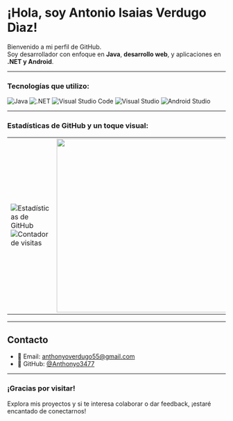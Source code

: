 # ¡Hola, soy Antonio Isaias Verdugo Dìaz!

Bienvenido a mi perfil de GitHub.  
Soy desarrollador con enfoque en **Java**, **desarrollo web**, y aplicaciones en **.NET y Android**. 

----

### Tecnologías que utilizo:
![Java](https://img.shields.io/badge/Java-%23ED8B00.svg?style=for-the-badge&logo=java&logoColor=white)
![.NET](https://img.shields.io/badge/.NET-512BD4?style=for-the-badge&logo=dotnet&logoColor=white)
![Visual Studio Code](https://img.shields.io/badge/VS%20Code-007ACC?style=for-the-badge&logo=visual-studio-code&logoColor=white)
![Visual Studio](https://img.shields.io/badge/Visual%20Studio-5C2D91?style=for-the-badge&logo=visual-studio&logoColor=white)
![Android Studio](https://img.shields.io/badge/Android%20Studio-3DDC84?style=for-the-badge&logo=android-studio&logoColor=white)

----

### Estadísticas de GitHub y un toque visual:

<table>
  <tr>
    <td>
      <img src="https://github-readme-stats.vercel.app/api?username=Anthonyo3477&show_icons=true&theme=tokyonight" alt="Estadísticas de GitHub" />
      <br />
      <img src="https://komarev.com/ghpvc/?username=Anthonyo3477&style=flat-square&color=blue" alt="Contador de visitas" />
    </td>
    <td>
      <img src="https://media.giphy.com/media/L1R1tvI9svkIWwpVYr/giphy.gif" width="400" />
    </td>
  </tr>
</table>

----

## Contacto
- 📧 Email: [anthonyoverdugo55@gmail.com](mailto:anthonyoverdugo55@gmail.com)
- 📝 GitHub: [@Anthonyo3477](https://github.com/Anthonyo3477)

----



### ¡Gracias por visitar!
Explora mis proyectos y si te interesa colaborar o dar feedback, ¡estaré encantado de conectarnos!
